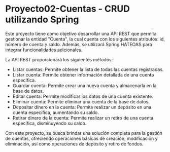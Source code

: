 # Proyecto02-Cuentas - CRUD utilizando Spring

Este proyecto tiene como objetivo desarrollar una API REST que permita gestionar la entidad "Cuenta", la cual cuenta con los siguientes atributos: id, número de cuenta y saldo. Además, se utilizará Spring HATEOAS para integrar funcionalidades adicionales.

La API REST proporcionará los siguientes métodos:

- Listar cuentas: Permite obtener la lista de todas las cuentas registradas.
- Listar cuenta: Permite obtener información detallada de una cuenta específica.
- Guardar cuenta: Permite crear una nueva cuenta y almacenarla en la base de datos.
- Editar cuenta: Permite modificar los datos de una cuenta existente.
- Eliminar cuenta: Permite eliminar una cuenta de la base de datos.
- Depositar dinero en la cuenta: Permite realizar un depósito en una cuenta específica, aumentando su saldo.
- Retirar dinero de la cuenta: Permite realizar un retiro de una cuenta específica, disminuyendo su saldo.

Con este proyecto, se busca brindar una solución completa para la gestión de cuentas, ofreciendo operaciones básicas de creación, modificación y eliminación, así como operaciones de depósito y retiro de fondos.
